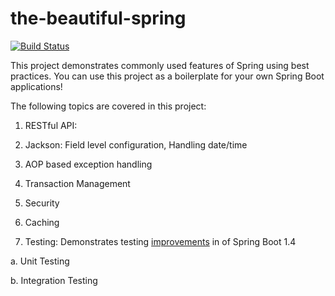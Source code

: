 # the-beautiful-spring

[![Build Status](https://travis-ci.org/erobic/springit.svg?branch=master)](https://travis-ci.org/erobic/springit)

This project demonstrates commonly used features of Spring using best practices. You can use this project as a boilerplate for your own Spring Boot applications! 

The following topics are covered in this project:

1. RESTful API:
 1. Jackson: Field level configuration, Handling date/time
 2. AOP based exception handling

2. Transaction Management
3. Security
4. Caching
5. Testing: Demonstrates testing [improvements](https://spring.io/blog/2016/04/15/testing-improvements-in-spring-boot-1-4) in of Spring Boot 1.4
  
  a. Unit Testing
  
  b. Integration Testing
